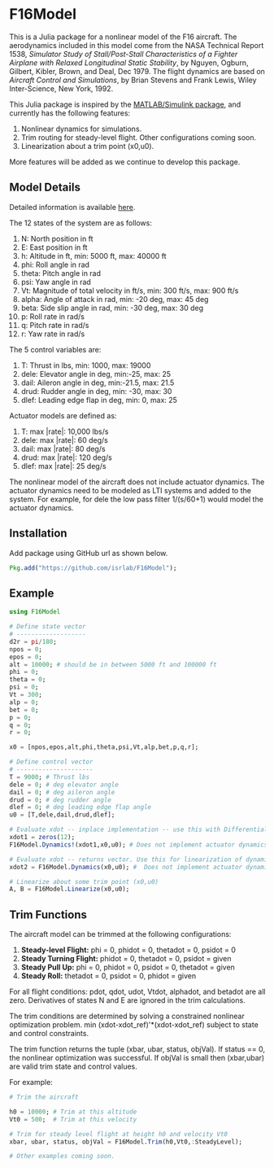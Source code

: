 # F16Model

This is a Julia package for a nonlinear model of the F16 aircraft. The aerodynamics included in this model come from the NASA Technical Report 1538, *Simulator Study of Stall/Post-Stall Characteristics of a Fighter Airplane with Relaxed Longitudinal Static Stability*, by Nguyen, Ogburn, Gilbert, Kibler, Brown, and Deal, Dec 1979. The flight dynamics are based on *Aircraft Control and Simulations*, by Brian Stevens and Frank Lewis, Wiley Inter-Science, New York, 1992.

This Julia package is inspired by the [MATLAB/Simulink package](https://dept.aem.umn.edu/~balas/darpa_sec/SEC.Software.html), and currently has the following features:

1. Nonlinear dynamics for simulations.
1. Trim routing for steady-level flight. Other configurations coming soon.
1. Linearization about a trim point (x0,u0).

More features will be added as we continue to develop this package.

## Model Details

Detailed information is available [here](https://dept.aem.umn.edu/~balas/darpa_sec/software/F16Manual.pdf).

The 12 states of the system are as follows:

1. N: North position in ft
1. E: East position in ft
1. h: Altitude in ft, min: 5000 ft, max: 40000 ft
1. phi: Roll angle in rad
1. theta: Pitch angle in rad
1. psi: Yaw angle in rad
1. Vt: Magnitude of total velocity in ft/s, min: 300 ft/s, max: 900 ft/s
1. alpha: Angle of attack in rad, min: -20 deg, max: 45 deg
1. beta: Side slip angle in rad, min: -30 deg, max: 30 deg
1. p: Roll rate in rad/s
1. q: Pitch rate in rad/s
1. r: Yaw rate in rad/s

The 5 control variables are:

1. T: Thrust in lbs, min: 1000, max: 19000
1. dele: Elevator angle in deg, min:-25, max: 25
1. dail: Aileron angle in deg, min:-21.5, max: 21.5
1. drud: Rudder angle in deg, min: -30, max: 30
1. dlef: Leading edge flap in deg, min: 0, max: 25

Actuator models are defined as:

1. T: max |rate|: 10,000 lbs/s
1. dele: max |rate|: 60 deg/s
1. dail: max |rate|: 80 deg/s
1. drud: max |rate|: 120 deg/s
1. dlef: max |rate|: 25 deg/s

The nonlinear model of the aircraft does not include actuator dynamics.
The actuator dynamics need to be modeled as LTI systems and added to the system.
For example, for dele the low pass filter 1/(s/60+1) would model the actuator dynamics.

## Installation

Add package using GitHub url as shown below.

``` julia
Pkg.add("https://github.com/isrlab/F16Model");
```

## Example

``` julia
using F16Model

# Define state vector
# -------------------
d2r = pi/180;
npos = 0;
epos = 0;
alt = 10000; # should be in between 5000 ft and 100000 ft
phi = 0;
theta = 0;
psi = 0;
Vt = 300;
alp = 0;
bet = 0;
p = 0;
q = 0;
r = 0;

x0 = [npos,epos,alt,phi,theta,psi,Vt,alp,bet,p,q,r];

# Define control vector
# ---------------------
T = 9000; # Thrust lbs
dele = 0; # deg elevator angle
dail = 0; # deg aileron angle
drud = 0; # deg rudder angle
dlef = 0; # deg leading edge flap angle
u0 = [T,dele,dail,drud,dlef];

# Evaluate xdot -- inplace implementation -- use this with DifferentialEquations package.
xdot1 = zeros(12);
F16Model.Dynamics!(xdot1,x0,u0); # Does not implement actuator dynamics.

# Evaluate xdot -- returns vector. Use this for linearization of dynamics, etc.
xdot2 = F16Model.Dynamics(x0,u0); #  Does not implement actuator dynamics.

# Linearize about some trim point (x0,u0)
A, B = F16Model.Linearize(x0,u0);
```

## Trim Functions

The aircraft model can be trimmed at the following configurations:

1. **Steady-level Flight:** phi = 0, phidot = 0, thetadot = 0, psidot = 0
2. **Steady Turning Flight:** phidot = 0, thetadot = 0, psidot = given
3. **Steady Pull Up:** phi = 0, phidot = 0, psidot = 0, thetadot = given
4. **Steady Roll:** thetadot = 0, psidot = 0, phidot = given

For all flight conditions: pdot, qdot, udot, Vtdot, alphadot, and betadot are all zero. Derivatives of states N and E are ignored in the trim calculations.

The trim conditions are determined by solving a constrained nonlinear optimization problem.
min (xdot-xdot_ref)'*(xdot-xdot_ref) subject to state and control constraints.

The trim function returns the tuple (xbar, ubar, status, objVal).
If status == 0, the nonlinear optimization was successful.
If objVal is small then (xbar,ubar) are valid trim state and control values.

For example:

```julia
# Trim the aircraft

h0 = 10000; # Trim at this altitude
Vt0 = 500;  # Trim at this velocity

# Trim for steady level flight at height h0 and velocity Vt0
xbar, ubar, status, objVal = F16Model.Trim(h0,Vt0,:SteadyLevel);

# Other examples coming soon.
```
